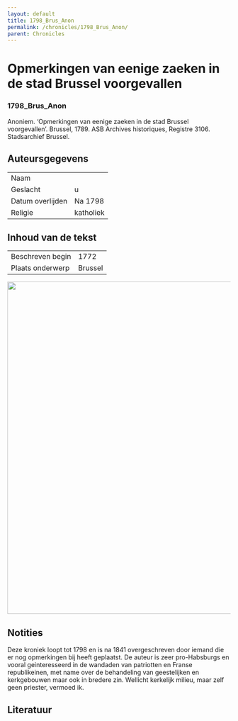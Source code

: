 ```yaml
---
layout: default
title: 1798_Brus_Anon
permalink: /chronicles/1798_Brus_Anon/
parent: Chronicles
--- 
```



# Opmerkingen van eenige zaeken in de stad Brussel voorgevallen 

### 1798_Brus_Anon 

Anoniem. ‘Opmerkingen van eenige zaeken in de stad Brussel voorgevallen’. Brussel, 1789. ASB Archives historiques, Registre 3106. Stadsarchief Brussel. 

## Auteursgegevens 

| | | 
| --------------- | --------------- | 
| Naam |   | 
| Geslacht | u | 
| Datum overlijden | Na 1798 | 
| Religie | katholiek | 

## Inhoud van de tekst 

| | | 
| --------------- | --------------- | 
| Beschreven begin | 1772 | 
| Plaats onderwerp | Brussel | 

[<img src="..\..\barplots_chronicles\1798_Brus_Anon.jpg" width="750"/>](..\..\barplots_chronicles\1798_Brus_Anon.jpg) 

## Notities 

Deze kroniek loopt tot 1798 en is na 1841 overgeschreven door iemand die er
nog opmerkingen bij heeft geplaatst. De auteur is zeer pro-Habsburgs en vooral
geinteresseerd in de wandaden van patriotten en Franse republikeinen, met name
over de behandeling van geestelijken en kerkgebouwen maar ook in bredere zin.
Wellicht kerkelijk milieu, maar zelf geen priester, vermoed ik.



## Literatuur 


